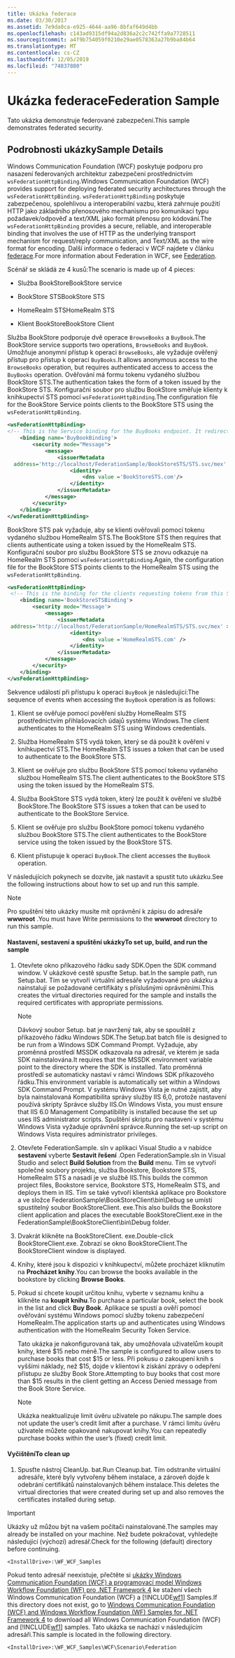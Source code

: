 ```yaml
---
title: Ukázka federace
ms.date: 03/30/2017
ms.assetid: 7e9da0ca-e925-4644-aa96-8bfaf649d4bb
ms.openlocfilehash: c143ad9315df94a2d836a2c2c742ffa9a7728511
ms.sourcegitcommit: a4f9b754059f0210e29ae0578363a27b9ba84b64
ms.translationtype: MT
ms.contentlocale: cs-CZ
ms.lasthandoff: 12/05/2019
ms.locfileid: "74837880"
---
```

# <a name="federation-sample"></a><span data-ttu-id="90569-102">Ukázka federace</span><span class="sxs-lookup"><span data-stu-id="90569-102">Federation Sample</span></span>
<span data-ttu-id="90569-103">Tato ukázka demonstruje federované zabezpečení.</span><span class="sxs-lookup"><span data-stu-id="90569-103">This sample demonstrates federated security.</span></span>  
  
## <a name="sample-details"></a><span data-ttu-id="90569-104">Podrobnosti ukázky</span><span class="sxs-lookup"><span data-stu-id="90569-104">Sample Details</span></span>  
 <span data-ttu-id="90569-105">Windows Communication Foundation (WCF) poskytuje podporu pro nasazení federovaných architektur zabezpečení prostřednictvím `wsFederationHttpBinding`.</span><span class="sxs-lookup"><span data-stu-id="90569-105">Windows Communication Foundation (WCF) provides support for deploying federated security architectures through the `wsFederationHttpBinding`.</span></span> <span data-ttu-id="90569-106">`wsFederationHttpBinding` poskytuje zabezpečenou, spolehlivou a interoperabilní vazbu, která zahrnuje použití HTTP jako základního přenosového mechanismu pro komunikaci typu požadavek/odpověď a text/XML jako formát přenosu pro kódování.</span><span class="sxs-lookup"><span data-stu-id="90569-106">The `wsFederationHttpBinding` provides a secure, reliable, and interoperable binding that involves the use of HTTP as the underlying transport mechanism for request/reply communication, and Text/XML as the wire format for encoding.</span></span> <span data-ttu-id="90569-107">Další informace o federaci v WCF najdete v článku [federace](../../../../docs/framework/wcf/feature-details/federation.md).</span><span class="sxs-lookup"><span data-stu-id="90569-107">For more information about Federation in WCF, see [Federation](../../../../docs/framework/wcf/feature-details/federation.md).</span></span>  
  
 <span data-ttu-id="90569-108">Scénář se skládá ze 4 kusů:</span><span class="sxs-lookup"><span data-stu-id="90569-108">The scenario is made up of 4 pieces:</span></span>  
  
- <span data-ttu-id="90569-109">Služba BookStore</span><span class="sxs-lookup"><span data-stu-id="90569-109">BookStore service</span></span>  
  
- <span data-ttu-id="90569-110">BookStore STS</span><span class="sxs-lookup"><span data-stu-id="90569-110">BookStore STS</span></span>  
  
- <span data-ttu-id="90569-111">HomeRealm STS</span><span class="sxs-lookup"><span data-stu-id="90569-111">HomeRealm STS</span></span>  
  
- <span data-ttu-id="90569-112">Klient BookStore</span><span class="sxs-lookup"><span data-stu-id="90569-112">BookStore Client</span></span>  
  
 <span data-ttu-id="90569-113">Služba BookStore podporuje dvě operace `BrowseBooks` a `BuyBook`.</span><span class="sxs-lookup"><span data-stu-id="90569-113">The BookStore service supports two operations, `BrowseBooks` and `BuyBook`.</span></span> <span data-ttu-id="90569-114">Umožňuje anonymní přístup k operaci `BrowseBooks`, ale vyžaduje ověřený přístup pro přístup k operaci `BuyBooks`.</span><span class="sxs-lookup"><span data-stu-id="90569-114">It allows anonymous access to the `BrowseBooks` operation, but requires authenticated access to access the `BuyBooks` operation.</span></span> <span data-ttu-id="90569-115">Ověřování má formu tokenu vydaného službou BookStore STS.</span><span class="sxs-lookup"><span data-stu-id="90569-115">The authentication takes the form of a token issued by the BookStore STS.</span></span> <span data-ttu-id="90569-116">Konfigurační soubor pro službu BookStore směřuje klienty k knihkupectví STS pomocí `wsFederationHttpBinding`.</span><span class="sxs-lookup"><span data-stu-id="90569-116">The configuration file for the BookStore Service points clients to the BookStore STS using the `wsFederationHttpBinding`.</span></span>  
  
```xml  
<wsFederationHttpBinding>  
<!-- This is the Service binding for the BuyBooks endpoint. It redirects clients to the BookStore STS -->  
    <binding name='BuyBookBinding'>  
        <security mode="Message">  
            <message>  
                <issuerMetadata  
  address='http://localhost/FederationSample/BookStoreSTS/STS.svc/mex' >  
                    <identity>  
                        <dns value ='BookStoreSTS.com'/>  
                    </identity>  
                </issuerMetadata>  
            </message>  
        </security>  
    </binding>  
</wsFederationHttpBinding>  
```  
  
 <span data-ttu-id="90569-117">BookStore STS pak vyžaduje, aby se klienti ověřovali pomocí tokenu vydaného službou HomeRealm STS.</span><span class="sxs-lookup"><span data-stu-id="90569-117">The BookStore STS then requires that clients authenticate using a token issued by the HomeRealm STS.</span></span> <span data-ttu-id="90569-118">Konfigurační soubor pro službu BookStore STS se znovu odkazuje na HomeRealm STS pomocí `wsFederationHttpBinding`.</span><span class="sxs-lookup"><span data-stu-id="90569-118">Again, the configuration file for the BookStore STS points clients to the HomeRealm STS using the `wsFederationHttpBinding`.</span></span>  
  
```xml  
<wsFederationHttpBinding>  
 <!-- This is the binding for the clients requesting tokens from this STS. It redirects clients to the HomeRealm STS -->  
    <binding name='BookStoreSTSBinding'>  
        <security mode='Message'>  
            <message>  
                <issuerMetadata  
 address='http://localhost/FederationSample/HomeRealmSTS/STS.svc/mex' >  
                    <identity>  
                        <dns value ='HomeRealmSTS.com' />  
                    </identity>  
                </issuerMetadata>  
            </message>  
        </security>  
    </binding>  
</wsFederationHttpBinding>  
```  
  
 <span data-ttu-id="90569-119">Sekvence událostí při přístupu k operaci `BuyBook` je následující:</span><span class="sxs-lookup"><span data-stu-id="90569-119">The sequence of events when accessing the `BuyBook` operation is as follows:</span></span>  
  
1. <span data-ttu-id="90569-120">Klient se ověřuje pomocí pověření služby HomeRealm STS prostřednictvím přihlašovacích údajů systému Windows.</span><span class="sxs-lookup"><span data-stu-id="90569-120">The client authenticates to the HomeRealm STS using Windows credentials.</span></span>  
  
2. <span data-ttu-id="90569-121">Služba HomeRealm STS vydá token, který se dá použít k ověření v knihkupectví STS.</span><span class="sxs-lookup"><span data-stu-id="90569-121">The HomeRealm STS issues a token that can be used to authenticate to the BookStore STS.</span></span>  
  
3. <span data-ttu-id="90569-122">Klient se ověřuje pro službu BookStore STS pomocí tokenu vydaného službou HomeRealm STS.</span><span class="sxs-lookup"><span data-stu-id="90569-122">The client authenticates to the BookStore STS using the token issued by the HomeRealm STS.</span></span>  
  
4. <span data-ttu-id="90569-123">Služba BookStore STS vydá token, který lze použít k ověření ve službě BookStore.</span><span class="sxs-lookup"><span data-stu-id="90569-123">The BookStore STS issues a token that can be used to authenticate to the BookStore Service.</span></span>  
  
5. <span data-ttu-id="90569-124">Klient se ověřuje pro službu BookStore pomocí tokenu vydaného službou BookStore STS.</span><span class="sxs-lookup"><span data-stu-id="90569-124">The client authenticates to the BookStore service using the token issued by the BookStore STS.</span></span>  
  
6. <span data-ttu-id="90569-125">Klient přistupuje k operaci `BuyBook`.</span><span class="sxs-lookup"><span data-stu-id="90569-125">The client accesses the `BuyBook` operation.</span></span>  
  
 <span data-ttu-id="90569-126">V následujících pokynech se dozvíte, jak nastavit a spustit tuto ukázku.</span><span class="sxs-lookup"><span data-stu-id="90569-126">See the following instructions about how to set up and run this sample.</span></span>  
  
> [!NOTE]
> <span data-ttu-id="90569-127">Pro spuštění této ukázky musíte mít oprávnění k zápisu do adresáře **wwwroot** .</span><span class="sxs-lookup"><span data-stu-id="90569-127">You must have Write permissions to the **wwwroot** directory to run this sample.</span></span>  
  
#### <a name="to-set-up-build-and-run-the-sample"></a><span data-ttu-id="90569-128">Nastavení, sestavení a spuštění ukázky</span><span class="sxs-lookup"><span data-stu-id="90569-128">To set up, build, and run the sample</span></span>  
  
1. <span data-ttu-id="90569-129">Otevřete okno příkazového řádku sady SDK.</span><span class="sxs-lookup"><span data-stu-id="90569-129">Open the SDK command window.</span></span> <span data-ttu-id="90569-130">V ukázkové cestě spusťte Setup. bat.</span><span class="sxs-lookup"><span data-stu-id="90569-130">In the sample path, run Setup.bat.</span></span> <span data-ttu-id="90569-131">Tím se vytvoří virtuální adresáře vyžadované pro ukázku a nainstalují se požadované certifikáty s příslušnými oprávněními.</span><span class="sxs-lookup"><span data-stu-id="90569-131">This creates the virtual directories required for the sample and installs the required certificates with appropriate permissions.</span></span>  
  
    > [!NOTE]
    > <span data-ttu-id="90569-132">Dávkový soubor Setup. bat je navržený tak, aby se spouštěl z příkazového řádku Windows SDK.</span><span class="sxs-lookup"><span data-stu-id="90569-132">The Setup.bat batch file is designed to be run from a Windows SDK Command Prompt.</span></span> <span data-ttu-id="90569-133">Vyžaduje, aby proměnná prostředí MSSDK odkazovala na adresář, ve kterém je sada SDK nainstalována.</span><span class="sxs-lookup"><span data-stu-id="90569-133">It requires that the MSSDK environment variable point to the directory where the SDK is installed.</span></span> <span data-ttu-id="90569-134">Tato proměnná prostředí se automaticky nastaví v rámci Windows SDK příkazového řádku.</span><span class="sxs-lookup"><span data-stu-id="90569-134">This environment variable is automatically set within a Windows SDK Command Prompt.</span></span> <span data-ttu-id="90569-135">V systému Windows Vista je nutné zajistit, aby byla nainstalovaná Kompatibilita správy služby IIS 6,0, protože nastavení používá skripty Správce služby IIS.</span><span class="sxs-lookup"><span data-stu-id="90569-135">On Windows Vista, you must ensure that IIS 6.0 Management Compatibility is installed because the set up uses IIS administrator scripts.</span></span> <span data-ttu-id="90569-136">Spuštění skriptu pro nastavení v systému Windows Vista vyžaduje oprávnění správce.</span><span class="sxs-lookup"><span data-stu-id="90569-136">Running the set-up script on Windows Vista requires administrator privileges.</span></span>  
  
2. <span data-ttu-id="90569-137">Otevřete FederationSample. sln v aplikaci Visual Studio a v nabídce **sestavení** vyberte **Sestavit řešení** .</span><span class="sxs-lookup"><span data-stu-id="90569-137">Open FederationSample.sln in Visual Studio and select **Build Solution** from the **Build** menu.</span></span> <span data-ttu-id="90569-138">Tím se vytvoří společné soubory projektu, služba Bookstore, Bookstore STS, HomeRealm STS a nasadí je ve službě IIS.</span><span class="sxs-lookup"><span data-stu-id="90569-138">This builds the common project files, Bookstore service, Bookstore STS, HomeRealm STS, and deploys them in IIS.</span></span> <span data-ttu-id="90569-139">Tím se také vytvoří klientská aplikace pro Bookstore a ve složce FederationSample\BookStoreClient\bin\Debug se umístí spustitelný soubor BookStoreClient. exe.</span><span class="sxs-lookup"><span data-stu-id="90569-139">This also builds the Bookstore client application and places the executable BookStoreClient.exe in the FederationSample\BookStoreClient\bin\Debug folder.</span></span>  
  
3. <span data-ttu-id="90569-140">Dvakrát klikněte na BookStoreClient. exe.</span><span class="sxs-lookup"><span data-stu-id="90569-140">Double-click BookStoreClient.exe.</span></span> <span data-ttu-id="90569-141">Zobrazí se okno BookStoreClient.</span><span class="sxs-lookup"><span data-stu-id="90569-141">The BookStoreClient window is displayed.</span></span>  
  
4. <span data-ttu-id="90569-142">Knihy, které jsou k dispozici v knihkupectví, můžete procházet kliknutím na **Procházet knihy**.</span><span class="sxs-lookup"><span data-stu-id="90569-142">You can browse the books available in the bookstore by clicking **Browse Books**.</span></span>  
  
5. <span data-ttu-id="90569-143">Pokud si chcete koupit určitou knihu, vyberte v seznamu knihu a klikněte na **koupit knihu**.</span><span class="sxs-lookup"><span data-stu-id="90569-143">To purchase a particular book, select the book in the list and click **Buy Book**.</span></span> <span data-ttu-id="90569-144">Aplikace se spustí a ověří pomocí ověřování systému Windows pomocí služby tokenu zabezpečení HomeRealm.</span><span class="sxs-lookup"><span data-stu-id="90569-144">The application starts up and authenticates using Windows authentication with the HomeRealm Security Token Service.</span></span>  
  
     <span data-ttu-id="90569-145">Tato ukázka je nakonfigurovaná tak, aby umožňovala uživatelům koupit knihy, které $15 nebo méně.</span><span class="sxs-lookup"><span data-stu-id="90569-145">The sample is configured to allow users to purchase books that cost $15 or less.</span></span> <span data-ttu-id="90569-146">Při pokusu o zakoupení knih s vyššími náklady, než $15, dojde v klientovi k získání zprávy o odepření přístupu ze služby Book Store.</span><span class="sxs-lookup"><span data-stu-id="90569-146">Attempting to buy books that cost more than $15 results in the client getting an Access Denied message from the Book Store Service.</span></span>  
  
    > [!NOTE]
    > <span data-ttu-id="90569-147">Ukázka neaktualizuje limit úvěru uživatele po nákupu.</span><span class="sxs-lookup"><span data-stu-id="90569-147">The sample does not update the user’s credit limit after a purchase.</span></span> <span data-ttu-id="90569-148">V rámci limitu úvěru uživatele můžete opakovaně nakupovat knihy.</span><span class="sxs-lookup"><span data-stu-id="90569-148">You can repeatedly purchase books within the user’s (fixed) credit limit.</span></span>  
  
#### <a name="to-clean-up"></a><span data-ttu-id="90569-149">Vyčištění</span><span class="sxs-lookup"><span data-stu-id="90569-149">To clean up</span></span>  
  
1. <span data-ttu-id="90569-150">Spusťte nástroj CleanUp. bat.</span><span class="sxs-lookup"><span data-stu-id="90569-150">Run Cleanup.bat.</span></span> <span data-ttu-id="90569-151">Tím odstraníte virtuální adresáře, které byly vytvořeny během instalace, a zároveň dojde k odebrání certifikátů nainstalovaných během instalace.</span><span class="sxs-lookup"><span data-stu-id="90569-151">This deletes the virtual directories that were created during set up and also removes the certificates installed during setup.</span></span>  
  
> [!IMPORTANT]
> <span data-ttu-id="90569-152">Ukázky už můžou být na vašem počítači nainstalované.</span><span class="sxs-lookup"><span data-stu-id="90569-152">The samples may already be installed on your machine.</span></span> <span data-ttu-id="90569-153">Než budete pokračovat, vyhledejte následující (výchozí) adresář.</span><span class="sxs-lookup"><span data-stu-id="90569-153">Check for the following (default) directory before continuing.</span></span>  
>   
> `<InstallDrive>:\WF_WCF_Samples`  
>   
> <span data-ttu-id="90569-154">Pokud tento adresář neexistuje, přečtěte si [ukázky Windows Communication Foundation (WCF) a programovací model Windows Workflow Foundation (WF) pro .NET Framework 4](https://www.microsoft.com/download/details.aspx?id=21459) ke stažení všech Windows Communication Foundation (WCF) a [!INCLUDE[wf1](../../../../includes/wf1-md.md)] Samples.</span><span class="sxs-lookup"><span data-stu-id="90569-154">If this directory does not exist, go to [Windows Communication Foundation (WCF) and Windows Workflow Foundation (WF) Samples for .NET Framework 4](https://www.microsoft.com/download/details.aspx?id=21459) to download all Windows Communication Foundation (WCF) and [!INCLUDE[wf1](../../../../includes/wf1-md.md)] samples.</span></span> <span data-ttu-id="90569-155">Tato ukázka se nachází v následujícím adresáři.</span><span class="sxs-lookup"><span data-stu-id="90569-155">This sample is located in the following directory.</span></span>  
>   
> `<InstallDrive>:\WF_WCF_Samples\WCF\Scenario\Federation`  
